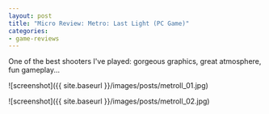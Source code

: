 ```yaml
---
layout: post
title: "Micro Review: Metro: Last Light (PC Game)"
categories:
- game-reviews
---
```



One of the best shooters I've played: gorgeous graphics, great atmosphere, fun gameplay...


![screenshot]({{ site.baseurl }}/images/posts/metroll_01.jpg)

![screenshot]({{ site.baseurl }}/images/posts/metroll_02.jpg)

